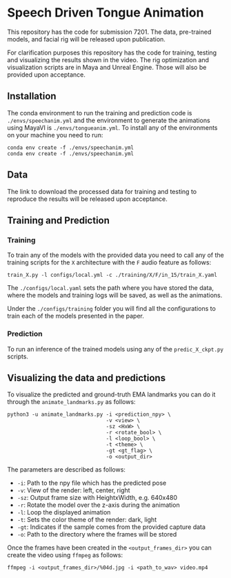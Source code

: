# Speech Driven Tongue Animation

This repository has the code for submission 7201. The data, pre-trained models, and facial rig will be released upon publication.

For clarification purposes this repository has the code for training, testing and visualizing the results shown in the video.
The rig optimization and visualization scripts are in Maya and Unreal Engine. Those will also be provided upon acceptance.

## Installation

The conda environment to run the training and prediction code is  `./envs/speechanim.yml` and the environment to generate the animations using MayaVI is `./envs/tongueanim.yml`.
To install any of the environments on your machine you need to run:

```
conda env create -f ./envs/speechanim.yml
conda env create -f ./envs/speechanim.yml
```


## Data

The link to download the processed data for training and testing to reproduce the results will be released upon acceptance.


## Training and Prediction

### Training
To train any of the models with the provided data you need to call any of the training scripts for the `X` architecture with the `F` audio feature as follows:

```
train_X.py -l configs/local.yml -c ./training/X/F/in_15/train_X.yaml
```

The `./configs/local.yaml` sets the path where you have stored the data, where the models and training logs will be saved, as well as the animations.

Under the `./configs/training` folder you will find all the configurations to train each of the models presented in the paper.

### Prediction

To run an inference of the trained models using any of the `predic_X_ckpt.py` scripts.


## Visualizing the data and predictions

To visualize the predicted and ground-truth EMA landmarks you can do it through the `animate_landmarks.py` as follows:

```
python3 -u animate_landmarks.py -i <prediction_npy> \
                                -v <view> \
                                -sz <HxW> \
                                -r <rotate_bool> \
                                -l <loop_bool> \
                                -t <theme> \
                                -gt <gt_flag> \
                                -o <output_dir> 
```
The parameters are described as follows:
- `-i`: Path to the npy file which has the predicted pose
- `-v`: View of the render: left, center, right
- `-sz`: Output frame size with HeightxWidth, e.g. 640x480
- `-r`: Rotate the model over the z-axis during the animation
- `-l`: Loop the displayed animation
- `-t`: Sets the color theme of the render: dark, light
- `-gt`: Indicates if the sample comes from the provided capture data
- `-o`: Path to the directory where the frames will be stored

Once the frames have been created in the `<output_frames_dir>` you can create the video using `ffmpeg` as follows:

```
ffmpeg -i <output_frames_dir>/%04d.jpg -i <path_to_wav> video.mp4
```
